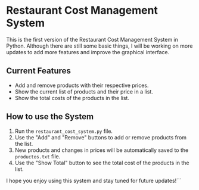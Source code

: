 # Restaurant Cost Management System

This is the first version of the Restaurant Cost Management System in Python. Although there are still some basic things, I will be working on more updates to add more features and improve the graphical interface.

## Current Features

- Add and remove products with their respective prices.
- Show the current list of products and their price in a list.
- Show the total costs of the products in the list.

## How to use the System

1. Run the `restaurant_cost_system.py` file.
2. Use the "Add" and "Remove" buttons to add or remove products from the list.
3. New products and changes in prices will be automatically saved to the `productos.txt` file.
4. Use the "Show Total" button to see the total cost of the products in the list.

I hope you enjoy using this system and stay tuned for future updates!``` 


